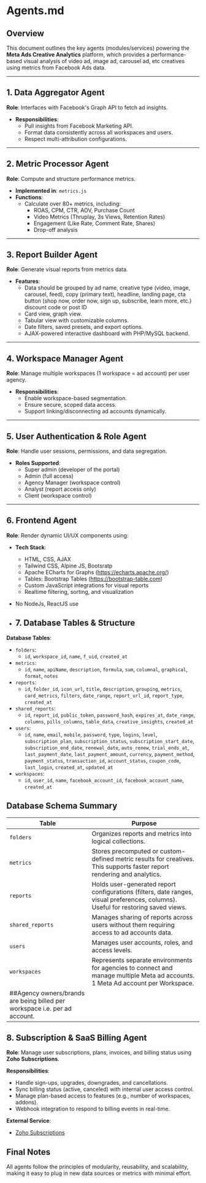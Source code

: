 # Agents.md

## Overview

This document outlines the key agents (modules/services) powering the **Meta Ads Creative Analytics** platform, which provides a performance-based visual analysis of video ad, image ad, carousel ad, etc creatives using metrics from Facebook Ads data.

---

## 1. **Data Aggregator Agent**
**Role**: Interfaces with Facebook's Graph API to fetch ad insights.
- **Responsibilities**:
  - Pull insights from Facebook Marketing API.
  - Format data consistently across all workspaces and users.
  - Respect multi-attribution configurations.

---

## 2. **Metric Processor Agent**
**Role**: Compute and structure performance metrics.
- **Implemented in**: `metrics.js`
- **Functions**:
  - Calculate over 80+ metrics, including:
    - ROAS, CPM, CTR, AOV, Purchase Count
    - Video Metrics (Thruplay, 3s Views, Retention Rates)
    - Engagement (Like Rate, Comment Rate, Shares)
    - Drop-off analysis

---

## 3. **Report Builder Agent**
**Role**: Generate visual reports from metrics data.
- **Features**:
  - Data should be grouped by ad name, creative type (video, image, carousel, feed), copy (primary text), headline, landing page, cta button (shop now, order now, sign up, subscribe, learn more, etc.) discount code or post ID
  - Card view, graph view.
  - Tabular view with customizable columns.
  - Date filters, saved presets, and export options.
  - AJAX-powered interactive dashboard with PHP/MySQL backend.

---

## 4. **Workspace Manager Agent**
**Role**: Manage multiple workspaces (1 workspace = ad account) per user agency.
- **Responsibilities**:
  - Enable workspace-based segmentation.
  - Ensure secure, scoped data access.
  - Support linking/disconnecting ad accounts dynamically.

---

## 5. **User Authentication & Role Agent**
**Role**: Handle user sessions, permissions, and data segregation.
- **Roles Supported**:
  - Super admin (developer of the portal)
  - Admin (full access)
  - Agency Manager (workspace control)
  - Analyst (report access only)
  - Client (workspace control)

---

## 6. **Frontend Agent**
**Role**: Render dynamic UI/UX components using:
- **Tech Stack**:
  - HTML, CSS, AJAX
  - Tailwind CSS, Alpine JS, Bootsratp
  - Apache ECharts for Graphs (https://echarts.apache.org/)
  - Tables: Bootstrap Tables (https://bootstrap-table.com)
  - Custom JavaScript integrations for visual reports
  - Realtime filtering, sorting, and visualization
- No NodeJs, ReactJS use

- ## 7. **Database Tables & Structure**

**Database Tables**:
- `folders`:
  - `id`, `workspace_id`, `name`, `f_uid`, `created_at`
- `metrics`:
  - `id`, `name`, `apiName`, `description`, `formula`, `sum`, `columnal`, `graphical`, `format`, `notes`
- `reports`:
  - `id`, `folder_id`, `icon_url`, `title`, `description`, `grouping`, `metrics`, `card_metrics`, `filters`, `date_range`, `report_url_id`, `report_type`, `created_at`
- `shared_reports`:
  - `id`, `report_id`, `public_token`, `password_hash`, `expires_at`, `date_range`, `columns`, `pills_columns`, `table_data`, `creative_insights`, `created_at`
- `users`:
  - `id`, `name`, `email`, `mobile`, `password`, `type`, `logins`, `level`, `subscription_plan`, `subscription_status`, `subscription_start_date`, `subscription_end_date`, `renewal_date`, `auto_renew`, `trial_ends_at`, `last_payment_date`, `last_payment_amount`, `currency`, `payment_method`, `payment_status`, `transaction_id`, `account_status`, `coupon_code`, `last_login`, `created_at`, `updated_at`
- `workspaces`:
  - `id`, `user_id`, `name`, `facebook_account_id`, `facebook_account_name`, `created_at`

## Database Schema Summary

| Table              | Purpose                                                                                                                                |
|--------------------|----------------------------------------------------------------------------------------------------------------------------------------|
| `folders`          | Organizes reports and metrics into logical collections.                                                                                |
| `metrics`          | Stores precomputed or custom-defined metric results for creatives. This supports faster report rendering and analytics.                |
| `reports`          | Holds user-generated report configurations (filters, date ranges, visual preferences, columns). Useful for restoring saved views.      |
| `shared_reports`   | Manages sharing of reports across users without them requiring access to ad accounts data.                                             |
| `users`            | Manages user accounts, roles, and access levels.                                                                                       |
| `workspaces`       | Represents separate environments for agencies to connect and manage multiple Meta ad accounts. 1 Meta Ad account per Workspace.        |
##Agency owners/brands are being billed per workspace i.e. per ad account.                                                                                    |

## 8. **Subscription & SaaS Billing Agent**
**Role**: Manage user subscriptions, plans, invoices, and billing status using **Zoho Subscriptions**.

**Responsibilities**:
- Handle sign-ups, upgrades, downgrades, and cancellations.
- Sync billing status (active, canceled) with internal user access control.
- Manage plan-based access to features (e.g., number of workspaces, addons).
- Webhook integration to respond to billing events in real-time.

**External Service**:
- [Zoho Subscriptions](https://www.zoho.com/subscriptions/)


## Final Notes
All agents follow the principles of modularity, reusability, and scalability, making it easy to plug in new data sources or metrics with minimal effort.

